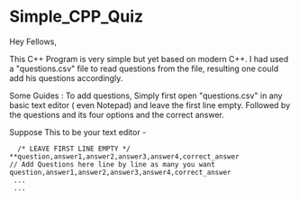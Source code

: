 # Simple_CPP_Quiz

Hey Fellows,

This C++ Program is very simple but yet based on modern C++. I had used a "questions.csv" file to read questions from the file, resulting one could add his questions accordingly.

Some Guides : 
To add questions, Simply first open "questions.csv" in any basic text editor ( even Notepad) and leave the first line empty.
Followed by the questions and its four options and the correct answer.

Suppose This to be your text editor -

```csv
  /* LEAVE FIRST LINE EMPTY */
**question,answer1,answer2,answer3,answer4,correct_answer                     // Add Questions here line by line as many you want
question,answer1,answer2,answer3,answer4,correct_answer
 ...
 ...
```
